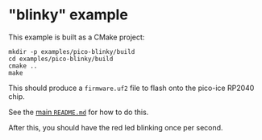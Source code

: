 "blinky" example
================
This example is built as a CMake project:

```
mkdir -p examples/pico-blinky/build
cd examples/pico-blinky/build
cmake ..
make
```

This should produce a `firmware.uf2` file to flash onto the pico-ice RP2040 chip.

See the [main `README.md`](../../README.md) for how to do this.

After this, you should have the red led blinking once per second.
